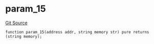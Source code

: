 # param_15
[Git Source](https://github.com/metacontract/mc/blob/main/src/devkit/Flattened.sol)


```solidity
function param_15(address addr, string memory str) pure returns (string memory);
```

